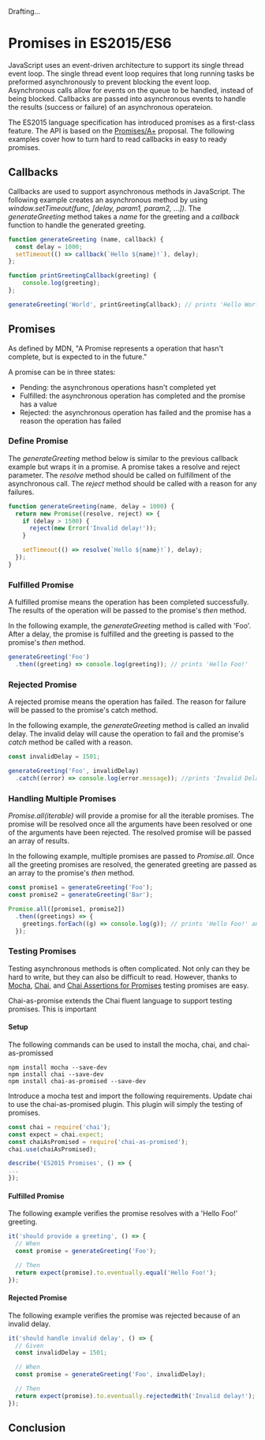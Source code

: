 
Drafting... 



# Promises in ES2015/ES6

JavaScript uses an event-driven architecture to support its single thread event loop. The single thread event loop
  requires that long running tasks be preformed asynchronously to prevent blocking the event loop. Asynchronous calls
  allow for events on the queue to be handled, instead of being blocked. Callbacks are passed into asynchronous events to 
  handle the results (success or failure) of an asynchronous operateion.

The ES2015 language specification has introduced promises as a first-class feature. The API is based on the 
 [Promises/A+](https://promisesaplus.com) proposal. The following examples cover how to turn hard to read callbacks in
 easy to ready promises.

  
## Callbacks
Callbacks are used to support asynchronous methods in JavaScript. The following example creates an asynchronous method
 by using _window.setTimeout(func, [delay, param1, param2, ...])_. The _generateGreeting_ method takes a _name_ for the
 greeting and a _callback_ function to handle the generated greeting. 

```javascript
function generateGreeting (name, callback) {
  const delay = 1000;
  setTimeout(() => callback(`Hello ${name}!`), delay);
};

function printGreetingCallback(greeting) {
    console.log(greeting);
};

generateGreeting('World', printGreetingCallback); // prints 'Hello World!'
```

## Promises
As defined by MDN, "A Promise represents a operation that hasn't complete, but is expected to in the future." 

A promise can be in three states:
* Pending: the asynchronous operations hasn't completed yet
* Fulfilled: the asynchronous operation has completed and the promise has a value 
* Rejected: the asynchronous operation has failed and the promise has a reason the operation has failed
    
### Define Promise
The _generateGreeting_ method below is similar to the previous callback example but wraps it in a promise. A promise
  takes a resolve and reject parameter. The _resolve_ method should be called on fulfillment of the asynchronous call. 
  The _reject_ method should be called with a reason for any failures.
  
```javascript
function generateGreeting(name, delay = 1000) {
  return new Promise((resolve, reject) => {
    if (delay > 1500) {
      reject(new Error('Invalid delay!'));
    }

    setTimeout(() => resolve(`Hello ${name}!`), delay);
  });
}
```
     
### Fulfilled Promise
A fulfilled promise means the operation has been completed successfully. The results of the operation will be passed to 
the promise's _then_ method. 

In the following example, the _generateGreeting_ method is called with 'Foo'. After a delay, the promise is fulfilled 
    and the greeting is passed to the promise's _then_ method. 

```javascript
generateGreeting('Foo')
  .then((greeting) => console.log(greeting)); // prints 'Hello Foo!'
```

### Rejected Promise
A rejected promise means the operation has failed. The reason for failure will be passed to the promise's catch method.

In the following example, the _generateGreeting_ method is called an invalid delay. The invalid delay will cause the 
 operation to fail and the promise's _catch_ method be called with a reason. 
 
```javascript
const invalidDelay = 1501;

generateGreeting('Foo', invalidDelay)
  .catch((error) => console.log(error.message)); //prints 'Invalid Delay!'
```

### Handling Multiple Promises
_Promise.all(iterable)_ will provide a promise for all the iterable promises. The promise will be resolved once all the
 arguments have been resolved or one of the arguments have been rejected. The resolved promise will be passed an array 
 of results.

In the following example, multiple promises are passed to _Promise.all_. Once all the greeting promises are resolved, 
 the generated greeting are passed as an array to the promise's _then_ method. 

```javascript
const promise1 = generateGreeting('Foo');
const promise2 = generateGreeting('Bar');

Promise.all([promise1, promise2])
  .then((greetings) => {
    greetings.forEach((g) => console.log(g)); // prints 'Hello Foo!' and 'Hello Bar!'
  });
```

### Testing Promises
Testing asynchronous methods is often complicated. Not only can they be hard to write, but they can also be difficult to
    read. However, thanks to [Mocha](https://mochajs.org), [Chai](http://chaijs.com), and [Chai Assertions for Promises](https://github.com/domenic/chai-as-promised) testing promises are easy.
  
Chai-as-promise extends the Chai fluent language to support testing promises. This is important  
   
#### Setup
The following commands can be used to install the mocha, chai, and chai-as-promissed 
```
npm install mocha --save-dev
npm install chai --save-dev
npm install chai-as-promised --save-dev
```

Introduce a mocha test and import the following requirements.  Update chai to use the chai-as-promised plugin. This
plugin will simply the testing of promises. 

```javascript
const chai = require('chai');
const expect = chai.expect;
const chaiAsPromised = require('chai-as-promised');
chai.use(chaiAsPromised);

describe('ES2015 Promises', () => {
...
});

```

#### Fulfilled Promise
The following example verifies the promise resolves with a 'Hello Foo!' greeting. 

```javascript
it('should provide a greeting', () => {
  // When
  const promise = generateGreeting('Foo');

  // Then
  return expect(promise).to.eventually.equal('Hello Foo!');
});
```

#### Rejected Promise
The following example verifies the promise was rejected because of an invalid delay. 

```javascript
it('should handle invalid delay', () => {
  // Given
  const invalidDelay = 1501;

  // When
  const promise = generateGreeting('Foo', invalidDelay);

  // Then
  return expect(promise).to.eventually.rejectedWith('Invalid delay!');
});
```

## Conclusion